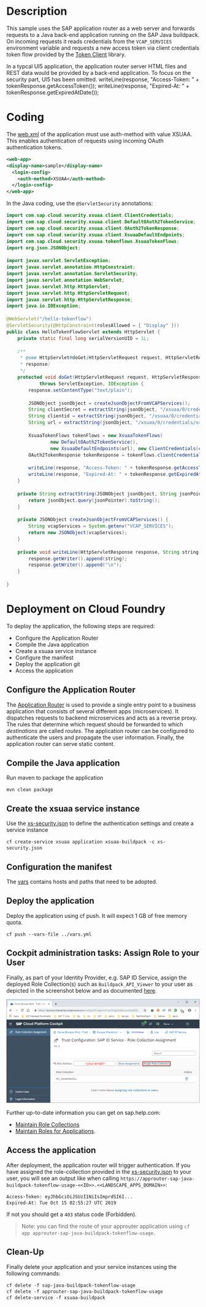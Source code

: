 # Description
This sample uses the SAP application router as a web server and forwards requests to a Java back-end application running
on the SAP Java buildpack. On incoming requests it reads credentials from the `VCAP_SERVICES` environment variable and
requests a new access token via client credentials token flow provided by the [Token Client](../../token-client/)
library.

In a typcal UI5 application, the application router server HTML files and REST data would be provided by a 
back-end application. To focus on the security part, UI5 has been omitted.
		writeLine(response, "Access-Token: " + tokenResponse.getAccessToken());
		writeLine(response, "Expired-At: " + tokenResponse.getExpiredAtDate());

# Coding
The [web.xml](src/main/webapp/WEB-INF/web.xml) of the application must use auth-method with value XSUAA. 
This enables authentication of requests using incoming OAuth authentication tokens.

```xml
<web-app>
<display-name>sample</display-name>
  <login-config> 
    <auth-method>XSUAA</auth-method>
  </login-config> 
</web-app> 
```

In the Java coding, use the `@ServletSecurity` annotations:
```java
import com.sap.cloud.security.xsuaa.client.ClientCredentials;
import com.sap.cloud.security.xsuaa.client.DefaultOAuth2TokenService;
import com.sap.cloud.security.xsuaa.client.OAuth2TokenResponse;
import com.sap.cloud.security.xsuaa.client.XsuaaDefaultEndpoints;
import com.sap.cloud.security.xsuaa.tokenflows.XsuaaTokenFlows;
import org.json.JSONObject;

import javax.servlet.ServletException;
import javax.servlet.annotation.HttpConstraint;
import javax.servlet.annotation.ServletSecurity;
import javax.servlet.annotation.WebServlet;
import javax.servlet.http.HttpServlet;
import javax.servlet.http.HttpServletRequest;
import javax.servlet.http.HttpServletResponse;
import java.io.IOException;

@WebServlet("/hello-tokenflow")
@ServletSecurity(@HttpConstraint(rolesAllowed = { "Display" }))
public class HelloTokenFlowServlet extends HttpServlet {
	private static final long serialVersionUID = 1L;

	/**
	 * @see HttpServlet#doGet(HttpServletRequest request, HttpServletResponse
	 * response)
	 */
	protected void doGet(HttpServletRequest request, HttpServletResponse response)
			throws ServletException, IOException {
		response.setContentType("text/plain");

		JSONObject jsonObject = createJsonObjectFromVCAPServices();
		String clientSecret = extractString(jsonObject, "/xsuaa/0/credentials/clientsecret");
		String clientid = extractString(jsonObject, "/xsuaa/0/credentials/clientid");
		String url = extractString(jsonObject, "/xsuaa/0/credentials/url");

		XsuaaTokenFlows tokenFlows = new XsuaaTokenFlows(
				new DefaultOAuth2TokenService(),
				new XsuaaDefaultEndpoints(url), new ClientCredentials(clientid, clientSecret));
		OAuth2TokenResponse tokenResponse = tokenFlows.clientCredentialsTokenFlow().execute();

		writeLine(response, "Access-Token: " + tokenResponse.getAccessToken());
		writeLine(response, "Expired-At: " + tokenResponse.getExpiredAtDate());
	}

	private String extractString(JSONObject jsonObject, String jsonPointer) {
		return jsonObject.query(jsonPointer).toString();
	}

	private JSONObject createJsonObjectFromVCAPServices() {
		String vcapServices = System.getenv("VCAP_SERVICES");
		return new JSONObject(vcapServices);
	}

	private void writeLine(HttpServletResponse response, String string) throws IOException {
		response.getWriter().append(string);
		response.getWriter().append("\n");
	}

}
```

# Deployment on Cloud Foundry
To deploy the application, the following steps are required:
- Configure the Application Router
- Compile the Java application
- Create a xsuaa service instance
- Configure the manifest
- Deploy the application
git
- Access the application

## Configure the Application Router
The [Application Router](./approuter/package.json) is used to provide a single entry point to a business application that consists of several different apps (microservices). It dispatches requests to backend microservices and acts as a reverse proxy. The rules that determine which request should be forwarded to which _destinations_ are called _routes_. The application router can be configured to authenticate the users and propagate the user information. Finally, the application router can serve static content.

## Compile the Java application
Run maven to package the application
```shell
mvn clean package
```

## Create the xsuaa service instance
Use the [xs-security.json](./xs-security.json) to define the authentication settings and create a service instance
```shell
cf create-service xsuaa application xsuaa-buildpack -c xs-security.json
```

## Configuration the manifest
The [vars](../vars.yml) contains hosts and paths that need to be adopted.

## Deploy the application
Deploy the application using cf push. It will expect 1 GB of free memory quota.

```shell
cf push --vars-file ../vars.yml
```

## Cockpit administration tasks: Assign Role to your User
Finally, as part of your Identity Provider, e.g. SAP ID Service, assign the deployed Role Collection(s) such as `Buildpack_API_Viewer` to your user as depicted in the screenshot below and as documented [here](https://help.sap.com/viewer/65de2977205c403bbc107264b8eccf4b/Cloud/en-US/9e1bf57130ef466e8017eab298b40e5e.html).

![](../images/SAP_CP_Cockpit_AssignRoleCollectionToUser.png)

Further up-to-date information you can get on sap.help.com:
- [Maintain Role Collections](https://help.sap.com/viewer/65de2977205c403bbc107264b8eccf4b/Cloud/en-US/d5f1612d8230448bb6c02a7d9c8ac0d1.html)
- [Maintain Roles for Applications](https://help.sap.com/viewer/65de2977205c403bbc107264b8eccf4b/Cloud/en-US/7596a0bdab4649ac8a6f6721dc72db19.html).

## Access the application
After deployment, the application router will trigger authentication. If you have assigned the role-collection provided in the [xs-security.json](./xs-security.json) to your user, you will see an output like when calling `https://approuter-sap-java-buildpack-tokenflow-usage-<<ID>>.<<LANDSCAPE_APPS_DOMAIN>>`:

```
Access-Token: eyJhbGciOiJSUzI1NiIsImprdSI6I...
Expired-At: Tue Oct 15 02:55:27 UTC 2019
```
If not you should get a `403` status code (Forbidden).

> Note: you can find the route of your approuter application using `cf app approuter-sap-java-buildpack-tokenflow-usage`.

## Clean-Up

Finally delete your application and your service instances using the following commands:
```
cf delete -f sap-java-buildpack-tokenflow-usage
cf delete -f approuter-sap-java-buildpack-tokenflow-usage
cf delete-service -f xsuaa-buildpack
```